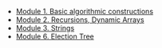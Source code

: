 * [Module 1. Basic algorithmic constructions](https://github.com/eglogger/NSU/tree/main/course1/semester1/flyproof-skillspace/module1)
* [Module 2. Recursions, Dynamic Arrays](https://github.com/eglogger/NSU/tree/main/course1/semester1/flyproof-skillspace/module2)
* [Module 3. Strings](https://github.com/eglogger/NSU/tree/main/course1/semester1/flyproof-skillspace/module3)
* [Module 6. Election Tree](https://github.com/eglogger/NSU/tree/main/course1/semester1/flyproof-skillspace/module6)
